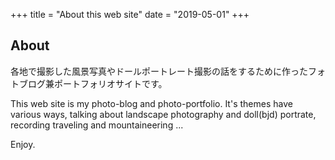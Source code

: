 +++
title = "About this web site"
date = "2019-05-01"
+++


## About

各地で撮影した風景写真やドールポートレート撮影の話をするために作ったフォトブログ兼ポートフォリオサイトです。

This web site is my photo-blog and photo-portfolio. It's themes have various ways, talking about landscape photography and doll(bjd) portrate, recording traveling and mountaineering ...

Enjoy.
